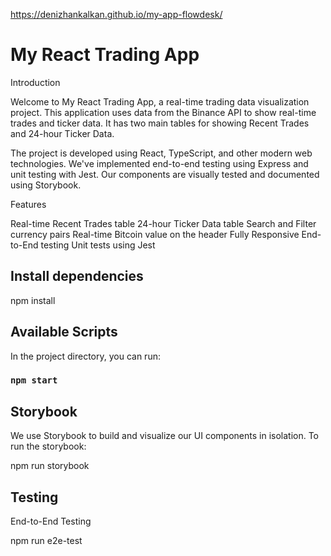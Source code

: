 https://denizhankalkan.github.io/my-app-flowdesk/

# My React Trading App

Introduction

Welcome to My React Trading App, a real-time trading data visualization project. This application uses data from the Binance API to show real-time trades and ticker data. It has two main tables for showing Recent Trades and 24-hour Ticker Data.

The project is developed using React, TypeScript, and other modern web technologies. We've implemented end-to-end testing using Express and unit testing with Jest. Our components are visually tested and documented using Storybook.

Features

Real-time Recent Trades table
24-hour Ticker Data table
Search and Filter currency pairs
Real-time Bitcoin value on the header
Fully Responsive
End-to-End testing
Unit tests using Jest

## Install dependencies

npm install

## Available Scripts

In the project directory, you can run:

### `npm start`

## Storybook

We use Storybook to build and visualize our UI components in isolation. To run the storybook:

npm run storybook

## Testing

End-to-End Testing

npm run e2e-test

